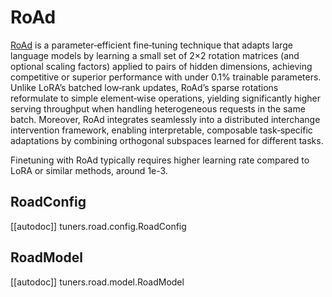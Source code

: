 <!--Copyright 2025 The HuggingFace Team. All rights reserved.

Licensed under the Apache License, Version 2.0 (the "License"); you may not use this file except in compliance with
the License. You may obtain a copy of the License at

http://www.apache.org/licenses/LICENSE-2.0

Unless required by applicable law or agreed to in writing, software distributed under the License is distributed on
an "AS IS" BASIS, WITHOUT WARRANTIES OR CONDITIONS OF ANY KIND, either express or implied. See the License for the
specific language governing permissions and limitations under the License.

⚠️ Note that this file is in Markdown but contain specific syntax for our doc-builder (similar to MDX) that may not be
rendered properly in your Markdown viewer.

-->

# RoAd

[RoAd](https://arxiv.org/pdf/2409.00119) is a parameter‑efficient fine‑tuning technique that adapts large language models by learning a small set of 2×2 rotation matrices (and optional scaling factors) applied to pairs of hidden dimensions, achieving competitive or superior performance with under 0.1% trainable parameters. Unlike LoRA’s batched low‑rank updates, RoAd’s sparse rotations reformulate to simple element‑wise operations, yielding significantly higher serving throughput when handling heterogeneous requests in the same batch. Moreover, RoAd integrates seamlessly into a distributed interchange intervention framework, enabling interpretable, composable task‑specific adaptations by combining orthogonal subspaces learned for different tasks.

Finetuning with RoAd typically requires higher learning rate compared to LoRA or similar methods, around 1e-3.

## RoadConfig

[[autodoc]] tuners.road.config.RoadConfig

## RoadModel

[[autodoc]] tuners.road.model.RoadModel
